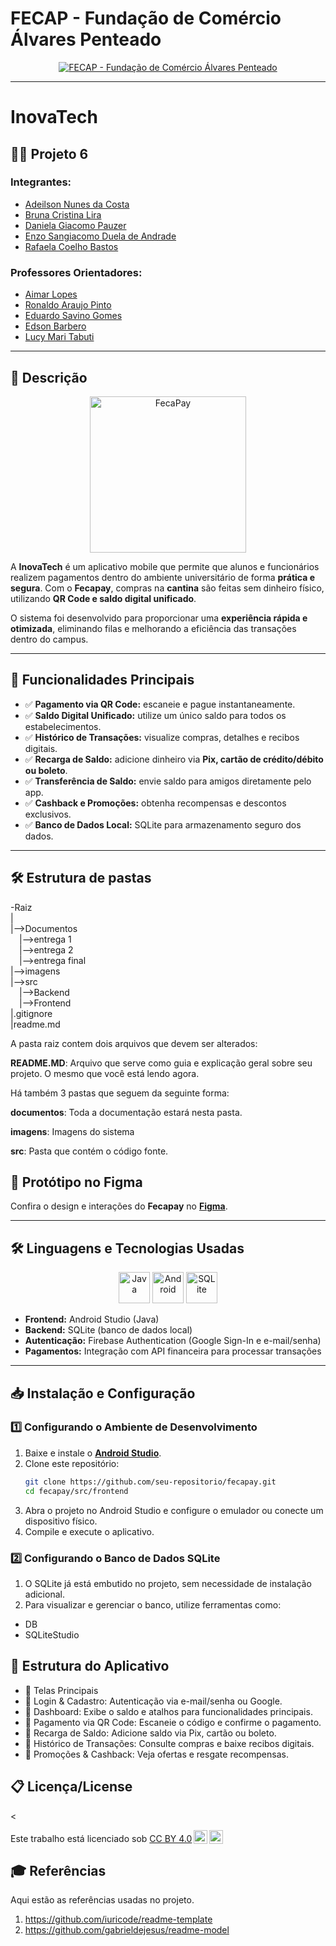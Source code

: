 # FECAP - Fundação de Comércio Álvares Penteado

<p align="center">
<a href="https://www.fecap.br/"><img src="https://encrypted-tbn0.gstatic.com/images?q=tbn:ANd9GcRhZPrRa89Kma0ZZogxm0pi-tCn_TLKeHGVxywp-LXAFGR3B1DPouAJYHgKZGV0XTEf4AE&usqp=CAU" alt="FECAP - Fundação de Comércio Álvares Penteado"></a>
</p>

---

# InovaTech

## 👨‍💻 Projeto 6

### **Integrantes:**  
- [Adeilson Nunes da Costa](https://www.linkedin.com/in/adeilson-da-costa-3013871b1/)
- [Bruna Cristina Lira](https://www.linkedin.com/in/brunacristinalira/)  
- [Daniela Giacomo Pauzer](https://www.linkedin.com/in/daniela-giacomo-pauzer-a25a64304/)
- [Enzo Sangiacomo Duela de Andrade](https://www.linkedin.com/in/enzo-sangiacomo-3203602b3/) 
- [Rafaela Coelho Bastos](https://www.linkedin.com/in/rafaela-coelho-bastos/)

### **Professores Orientadores:**  
- [Aimar Lopes](https://www.linkedin.com/in/aimarlopes/) 
- [Ronaldo Araujo Pinto](https://www.linkedin.com/in/ronaldo-araujo-pinto-3542811a/)
- [Eduardo Savino Gomes](https://www.linkedin.com/in/eduardo-savino/)
- [Edson Barbero](https://www.linkedin.com/in/edsonbarbero/)
- [Lucy Mari Tabuti](https://www.linkedin.com/in/lucymari/)

---

## 📖 Descrição

<p align="center">
<img src="Imagens/Logo FecaPay.jpeg" alt="FecaPay" width="250">
</p>

A **InovaTech** é um aplicativo mobile que permite que alunos e funcionários realizem pagamentos dentro do ambiente universitário de forma **prática e segura**. Com o **Fecapay**, compras na **cantina** são feitas sem dinheiro físico, utilizando **QR Code e saldo digital unificado**.

O sistema foi desenvolvido para proporcionar uma **experiência rápida e otimizada**, eliminando filas e melhorando a eficiência das transações dentro do campus.

---

## 🚀 Funcionalidades Principais

- ✅ **Pagamento via QR Code:** escaneie e pague instantaneamente.  
- ✅ **Saldo Digital Unificado:** utilize um único saldo para todos os estabelecimentos.  
- ✅ **Histórico de Transações:** visualize compras, detalhes e recibos digitais.  
- ✅ **Recarga de Saldo:** adicione dinheiro via **Pix, cartão de crédito/débito ou boleto**.  
- ✅ **Transferência de Saldo:** envie saldo para amigos diretamente pelo app.  
- ✅ **Cashback e Promoções:** obtenha recompensas e descontos exclusivos.  
- ✅ **Banco de Dados Local:** SQLite para armazenamento seguro dos dados.  

---

## 🛠 Estrutura de pastas

-Raiz<br>
|<br>
|-->Documentos<br>
  &emsp;|-->entrega 1<br>
  &emsp;|-->entrega 2<br>
  &emsp;|-->entrega final <br>
|-->imagens<br>
|-->src<br>
  &emsp;|-->Backend<br>
  &emsp;|-->Frontend<br>
|.gitignore<br>
|readme.md<br>

A pasta raiz contem dois arquivos que devem ser alterados:

<b>README.MD</b>: Arquivo que serve como guia e explicação geral sobre seu projeto. O mesmo que você está lendo agora.

Há também 3 pastas que seguem da seguinte forma:

<b>documentos</b>: Toda a documentação estará nesta pasta.

<b>imagens</b>: Imagens do sistema

<b>src</b>: Pasta que contém o código fonte.

## 🎨 Protótipo no Figma

Confira o design e interações do **Fecapay** no **[Figma](https://www.figma.com/design/uScZbkNU86u2QLtwCOo2dG/app?node-id=23-3&t=oy9jqqHfqtgiXo8i-1)**.

---

## 🛠 Linguagens e Tecnologias Usadas

<p align="center">
  <img src="https://cdn.jsdelivr.net/gh/devicons/devicon/icons/java/java-original.svg" width="50" height="50" alt="Java"/>
  <img src="https://cdn.jsdelivr.net/gh/devicons/devicon/icons/android/android-original.svg" width="50" height="50" alt="Android"/>
  <img src="https://cdn.jsdelivr.net/gh/devicons/devicon/icons/sqlite/sqlite-original.svg" width="50" height="50" alt="SQLite"/>
</p>

- **Frontend:** Android Studio (Java)  
- **Backend:** SQLite (banco de dados local)  
- **Autenticação:** Firebase Authentication (Google Sign-In e e-mail/senha)  
- **Pagamentos:** Integração com API financeira para processar transações  

---

## 📥 Instalação e Configuração

### **1️⃣ Configurando o Ambiente de Desenvolvimento**

1. Baixe e instale o **[Android Studio](https://developer.android.com/studio)**.
2. Clone este repositório:
   ```bash
   git clone https://github.com/seu-repositorio/fecapay.git
   cd fecapay/src/frontend
3. Abra o projeto no Android Studio e configure o emulador ou conecte um dispositivo físico.
4. Compile e execute o aplicativo.

### **2️⃣ Configurando o Banco de Dados SQLite**
1. O SQLite já está embutido no projeto, sem necessidade de instalação adicional.
2. Para visualizar e gerenciar o banco, utilize ferramentas como:
 - DB
 - SQLiteStudio


## 📌 Estrutura do Aplicativo
- 📌 Telas Principais
- 📌 Login & Cadastro: Autenticação via e-mail/senha ou Google.
- 📌 Dashboard: Exibe o saldo e atalhos para funcionalidades principais.
- 📌 Pagamento via QR Code: Escaneie o código e confirme o pagamento.
- 📌 Recarga de Saldo: Adicione saldo via Pix, cartão ou boleto.
- 📌 Histórico de Transações: Consulte compras e baixe recibos digitais.
- 📌 Promoções & Cashback: Veja ofertas e resgate recompensas.


## 📋 Licença/License
<<p xmlns:cc="http://creativecommons.org/ns#" >Este trabalho está licenciado sob <a href="https://creativecommons.org/licenses/by/4.0/?ref=chooser-v1" target="_blank" rel="license noopener noreferrer" style="display:inline-block;">CC BY 4.0<img style="height:22px!important;margin-left:3px;vertical-align:text-bottom;" src="https://mirrors.creativecommons.org/presskit/icons/cc.svg?ref=chooser-v1" alt=""><img style="height:22px!important;margin-left:3px;vertical-align:text-bottom;" src="https://mirrors.creativecommons.org/presskit/icons/by.svg?ref=chooser-v1" alt=""></a></p>

## 🎓 Referências

Aqui estão as referências usadas no projeto.

1. <https://github.com/iuricode/readme-template>
2. <https://github.com/gabrieldejesus/readme-model>

